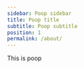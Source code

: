 ```yaml
---
sidebar: Poop sidebar
title: Poop title
subtitle: Poop subtitle
position: 1
permalink: /about/
---
```

This is poop
